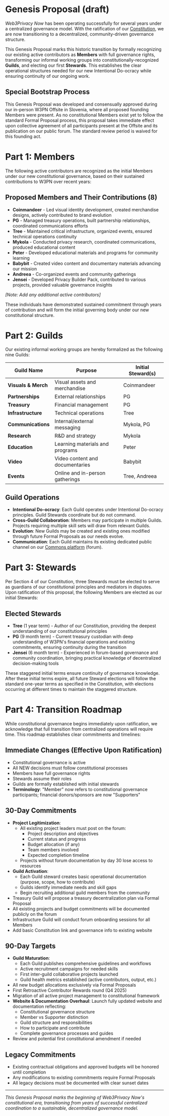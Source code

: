 # Genesis Proposal (draft)

*Web3Privacy Now* has been operating successfully for several years under a centralized governance model. With the ratification of our [Constitution](https://constitution.w3pn.org/), we are now transitioning to a decentralized, community-driven governance structure. 

This Genesis Proposal marks this historic transition by formally recognizing our existing active contributors as **Members** with full governance rights, transforming our informal working groups into constitutionally-recognized **Guilds**, and electing our first **Stewards**. This establishes the clear operational structures needed for our new Intentional Do-ocracy while ensuring continuity of our ongoing work.

## Special Bootstrap Process

This Genesis Proposal was developed and consensually approved during our in-person W3PN Offsite in Slovenia, where all proposed founding Members were present. As no constitutional Members exist yet to follow the standard Formal Proposal process, this proposal takes immediate effect upon collective agreement of all participants present at the Offsite and its publication on our public forum. The standard review period is waived for this founding act.

# Part 1: Members

The following active contributors are recognized as the initial Members under our new constitutional governance, based on their sustained contributions to W3PN over recent years:

## Proposed Members and Their Contributions (8)

- **Coinmandeer** - Led visual identity development, created merchandise designs, actively contributed to brand evolution
- **PG** - Managed treasury operations, built partnership relationships, coordinated communications efforts
- **Tree** - Maintained critical infrastructure, organized events, ensured technical operations continuity
- **Mykola** - Conducted privacy research, coordinated communications, produced educational content
- **Peter** - Developed educational materials and programs for community learning
- **Babybit** - Created video content and documentary materials advancing our mission
- **Andreea** - Co-organized events and community gatherings
- **Jensei** - Developed Privacy Builder Pack, contributed to various projects, provided valuable governance insights

*[Note: Add any additional active contributors]*

These individuals have demonstrated sustained commitment through years of contribution and will form the initial governing body under our new constitutional structure.

# Part 2: Guilds

Our existing informal working groups are hereby formalized as the following nine Guilds:

| Guild Name | Purpose | Initial Steward(s) |
| --- | --- | --- |
| **Visuals & Merch** | Visual assets and merchandise | Coinmandeer |
| **Partnerships** | External relationships | PG |
| **Treasury** | Financial management | PG |
| **Infrastructure** | Technical operations | Tree |
| **Communications** | Internal/external messaging | Mykola, PG |
| **Research** | R&D and strategy | Mykola |
| **Education** | Learning materials and programs | Peter |
| **Video** | Video content and documentaries | Babybit |
| **Events** | Online and in-person gatherings | Tree, Andreea |

## Guild Operations

- **Intentional Do-ocracy**: Each Guild operates under Intentional Do-ocracy principles. Guild Stewards coordinate but do not command.
- **Cross-Guild Collaboration**: Members may participate in multiple Guilds. Projects requiring multiple skill sets will draw from relevant Guilds.
- **Evolution**: New Guilds may be created and existing ones modified through future Formal Proposals as our needs evolve.
- **Communication**: Each Guild maintains its existing dedicated public channel on our [Commons platform](https://commons.w3pn.org/) (forum).

# Part 3: Stewards

Per Section 4 of our Constitution, three Stewards must be elected to serve as guardians of our constitutional principles and mediators in disputes. Upon ratification of this proposal, the following Members are elected as our initial Stewards:

## Elected Stewards

- **Tree** (1 year term) - Author of our Constitution, providing the deepest understanding of our constitutional principles
- **PG** (9 month term) - Current treasury custodian with deep understanding of W3PN's financial operations and existing commitments, ensuring continuity during the transition
- **Jensei** (6 month term) - Experienced in forum-based governance and community coordination, bringing practical knowledge of decentralized decision-making tools

These staggered initial terms ensure continuity of governance knowledge. After these initial terms expire, all future Steward elections will follow the standard one-year terms as specified in the Constitution, with elections occurring at different times to maintain the staggered structure.

# Part 4: Transition Roadmap

While constitutional governance begins immediately upon ratification, we acknowledge that full transition from centralized operations will require time. This roadmap establishes clear commitments and timelines:

## Immediate Changes (Effective Upon Ratification)
- Constitutional governance is active
- All NEW decisions must follow constitutional processes
- Members have full governance rights
- Stewards assume their roles
- Guilds are formally established with initial stewards
- **Terminology**: "Member" now refers to constitutional governance participants; financial donors/sponsors are now "Supporters"

## 30-Day Commitments
- **Project Legitimization**:
  - All existing project leaders must post on the forum:
    - Project description and objectives
    - Current status and progress
    - Budget allocation (if any)
    - Team members involved
    - Expected completion timeline
  - Projects without forum documentation by day 30 lose access to resources
- **Guild Activation**:
  - Each Guild steward creates basic operational documentation (purpose, scope, how to contribute)
  - Guilds identify immediate needs and skill gaps
  - Begin recruiting additional guild members from the community
- Treasury Guild will propose a treasury decentralization plan via Formal Proposal
- All existing projects and budget commitments will be documented publicly on the forum
- Infrastructure Guild will conduct forum onboarding sessions for all Members
- Add basic Constitution link and governance info to existing website

## 90-Day Targets
- **Guild Maturation**:
  - Each Guild publishes comprehensive guidelines and workflows
  - Active recruitment campaigns for needed skills
  - First inter-guild collaborative projects launched
  - Guild health metrics established (active contributors, output, etc.)
- All new budget allocations exclusively via Formal Proposals
- First Retroactive Contributor Rewards round (Q4 2025)
- Migration of all active project management to constitutional framework
- **Website & Documentation Overhaul**: Launch fully updated website and documentation reflecting:
  - Constitutional governance structure
  - Member vs Supporter distinction
  - Guild structure and responsibilities
  - How to participate and contribute
  - Complete governance processes and guides
- Review and potential first constitutional amendment if needed

## Legacy Commitments
- Existing contractual obligations and approved budgets will be honored until completion
- Any modifications to existing commitments require Formal Proposals
- All legacy decisions must be documented with clear sunset dates

---

*This Genesis Proposal marks the beginning of Web3Privacy Now's constitutional era, transitioning from years of successful centralized coordination to a sustainable, decentralized governance model.*
